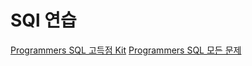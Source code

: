 # SQl 연습

[Programmers SQL 고득점 Kit](https://programmers.co.kr/learn/challenges?tab=sql_practice_kit)
[Programmers SQL 모든 문제](https://programmers.co.kr/learn/challenges?tab=all_challenges)

